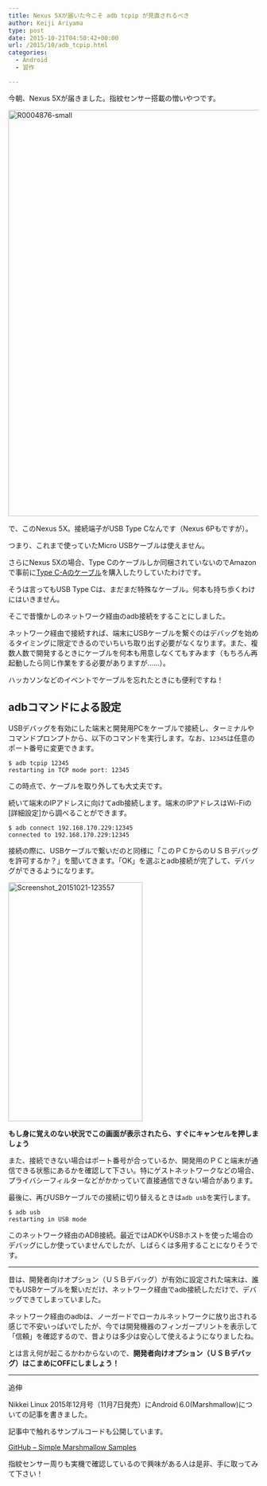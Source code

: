 ```yaml
---
title: Nexus 5Xが届いた今こそ adb tcpip が見直されるべき
author: Keiji Ariyama
type: post
date: 2015-10-21T04:50:42+00:00
url: /2015/10/adb_tcpip.html
categories:
  - Android
  - 習作

---
```

今朝、Nexus 5Xが届きました。指紋センサー搭載の憎いやつです。

[<img src="https://blog.keiji.dev/wp-content/uploads/2015/10/R0004876-small.jpg" alt="R0004876-small" width="1232" height="816" class="aligncenter size-full wp-image-574" />][1]

で、このNexus 5X。接続端子がUSB Type Cなんです（Nexus 6Pもですが）。

つまり、これまで使っていたMicro USBケーブルは使えません。

さらにNexus 5Xの場合、Type Cのケーブルしか同梱されていないのでAmazonで事前に[Type C-Aのケーブル][2]を購入したりしていたわけです。

そうは言ってもUSB Type Cは、まだまだ特殊なケーブル。何本も持ち歩くわけにはいきません。

そこで昔懐かしのネットワーク経由のadb接続をすることにしました。

ネットワーク経由で接続すれば、端末にUSBケーブルを繋ぐのはデバッグを始めるタイミングに限定できるのでいちいち取り出す必要がなくなります。また、複数人数で開発するときにケーブルを何本も用意しなくてもすみます（もちろん再起動したら同じ作業をする必要がありますが……）。

ハッカソンなどのイベントでケーブルを忘れたときにも便利ですね！

<!--more-->

## adbコマンドによる設定

USBデバッグを有効にした端末と開発用PCをケーブルで接続し、ターミナルやコマンドプロンプトから、以下のコマンドを実行します。なお、`12345`は任意のポート番号に変更できます。

    $ adb tcpip 12345
    restarting in TCP mode port: 12345
    

この時点で、ケーブルを取り外しても大丈夫です。

続いて端末のIPアドレスに向けてadb接続します。端末のIPアドレスはWi-Fiの[詳細設定]から調べることができます。

    $ adb connect 192.168.170.229:12345
    connected to 192.168.170.229:12345
    

接続の際に、USBケーブルで繋いだのと同様に「このＰＣからのＵＳＢデバッグを許可するか？」を聞いてきます。「OK」を選ぶとadb接続が完了して、デバッグができるようになります。

[<img src="https://blog.keiji.dev/wp-content/uploads/2015/10/Screenshot_20151021-123557.png" alt="Screenshot_20151021-123557" width="270" height="480" class="aligncenter size-full wp-image-575" />][3]

**もし身に覚えのない状況でこの画面が表示されたら、すぐにキャンセルを押しましょう**

また、接続できない場合はポート番号が合っているか、開発用のＰＣと端末が通信できる状態にあるかを確認して下さい。特にゲストネットワークなどの場合、プライバシーフィルターなどがかかっていて直接通信できない場合があります。

最後に、再びUSBケーブルでの接続に切り替えるときは`adb usb`を実行します。

    $ adb usb
    restarting in USB mode
    

このネットワーク経由のADB接続。最近ではADKやUSBホストを使った場合のデバッグにしか使っていませんでしたが、しばらくは多用することになりそうです。

* * *

昔は、開発者向けオプション（ＵＳＢデバッグ）が有効に設定された端末は、誰でもUSBケーブルを繋いだだけ、ネットワーク経由でadb接続しただけで、デバッグできてしまっていました。

ネットワーク経由のadbは、ノーガードでローカルネットワークに放り出される感じで不安いっぱいでしたが、今では開発機器のフィンガープリントを表示して「信頼」を確認するので、昔よりは多少は安心して使えるようになりましたね。

とは言え何が起こるかわからないので、**開発者向けオプション（ＵＳＢデバッグ）はこまめにOFFにしましょう！**

* * *

追伸

Nikkei Linux 2015年12月号（11月7日発売）にAndroid 6.0(Marshmallow)についての記事を書きました。

記事中で触れるサンプルコードも公開しています。

[GitHub &#8211; Simple Marshmallow Samples][4]

指紋センサー周りも実機で確認しているので興味がある人は是非、手に取ってみて下さい！

 [1]: https://blog.keiji.dev/wp-content/uploads/2015/10/R0004876-small.jpg
 [2]: http://amzn.to/1LJY1bL
 [3]: https://blog.keiji.dev/wp-content/uploads/2015/10/Screenshot_20151021-123557.png
 [4]: https://github.com/keiji/simple-marshmallow-samples